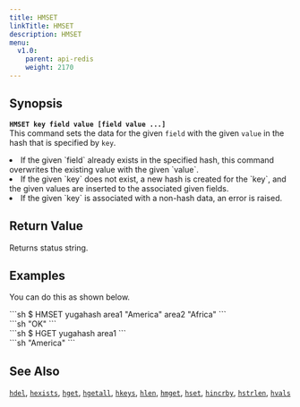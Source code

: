 ```yaml
---
title: HMSET
linkTitle: HMSET
description: HMSET
menu:
  v1.0:
    parent: api-redis
    weight: 2170
---
```


## Synopsis
<b>`HMSET key field value [field value ...]`</b><br>
This command sets the data for the given `field` with the given `value` in the hash that is specified by `key`.
<li>If the given `field` already exists in the specified hash, this command overwrites the existing value with the given `value`.</li>
<li>If the given `key` does not exist, a new hash is created for the `key`, and the given values are inserted to the associated given fields.</li>
<li>If the given `key` is associated with a non-hash data, an error is raised.</li>

## Return Value
Returns status string.

## Examples

You can do this as shown below.
<div class='copy separator-dollar'>
```sh
$ HMSET yugahash area1 "America" area2 "Africa"
```
</div>
```sh
"OK"
```
<div class='copy separator-dollar'>
```sh
$ HGET yugahash area1
```
</div>
```sh
"America"
```

## See Also
[`hdel`](../hdel/), [`hexists`](../hexists/), [`hget`](../hget/), [`hgetall`](../hgetall/), [`hkeys`](../hkeys/), [`hlen`](../hlen/), [`hmget`](../hmget/), [`hset`](../hset/), [`hincrby`](../hincrby/), [`hstrlen`](../hstrlen/), [`hvals`](../hvals/)

